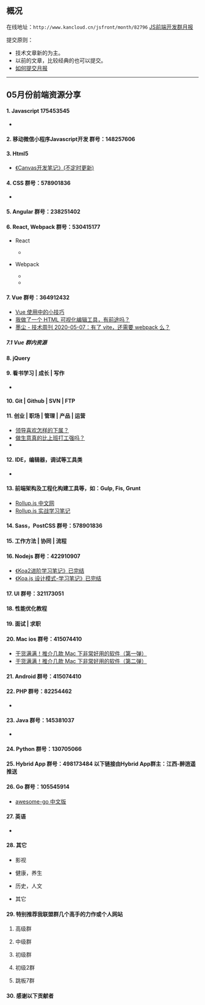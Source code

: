 ## 概况

在线地址：`http://www.kancloud.cn/jsfront/month/82796` [JS前端开发群月报](http://www.kancloud.cn/jsfront/month/82796)


提交原则：

- 技术文章新的为主。
- 以前的文章，比较经典的也可以提交。
- [如何提交月报](http://www.kancloud.cn/jsfront/month/227309)

---


## 05月份前端资源分享
#### 1. Javascript 175453545
- []()

#### 2. 移动微信小程序Javascript开发 群号：148257606


#### 3. Html5
- [《Canvas开发笔记》(不定时更新)](https://github.com/chenshenhai/canvas-note)


#### 4. CSS  群号：578901836
- []()

#### 5. Angular 群号：238251402

#### 6. React, Webpack 群号：530415177
- React
  
  - []()
  
- Webpack

  - []()
  - []()


#### 7. Vue 群号：364912432
- [Vue 使用中的小技巧](https://juejin.im/post/5ae02f39518825672f198ac2)
- [我做了一个 HTML 可视化编辑工具，有前途吗？](https://www.zhihu.com/question/390956688)
- [墨尘 - 技术周刊 2020-05-07：有了 vite，还需要 webpack 么？](https://zhuanlan.zhihu.com/p/138813017)

##### 7.1 Vue 群内资源


#### 8. jQuery

#### 9. 看书学习 | 成长 | 写作
- []()

#### 10. Git | Github | SVN | FTP

#### 11. 创业 | 职场 | 管理 | 产品 | 运营
- [领导喜欢怎样的下属？](https://www.zhihu.com/question/288797213)
- [做生意真的比上班打工强吗？](https://www.zhihu.com/question/327874416)
- []()

#### 12. IDE，编辑器，调试等工具类
- []()

#### 13. 前端架构及工程化构建工具等，如：Gulp, Fis, Grunt
- [Rollup.js 中文网](https://www.rollupjs.com/)
- [Rollup.js 实战学习笔记](https://chenshenhai.github.io/rollupjs-note/)

#### 14. Sass，PostCSS  群号：578901836

#### 15. 工作方法 | 协同 | 流程

#### 16. Nodejs 群号：422910907
- [《Koa2进阶学习笔记》已完结](https://github.com/chenshenhai/koa2-note)
- [《Koa.js 设计模式-学习笔记》已完结](https://github.com/chenshenhai/koajs-design-note)

#### 17. UI 群号：321173051

#### 18. 性能优化教程

#### 19. 面试 | 求职

#### 20. Mac ios 群号：415074410
- [干货满满！推介几款 Mac 下非常好用的软件（第一弹）](https://juejin.im/post/5de664e5f265da33b82bcfce)
- [干货满满！推介几款 Mac 下非常好用的软件（第二弹）](https://juejin.im/post/5e037fe2518825123f0c70cb)

#### 21. Android 群号：415074410

#### 22. PHP 群号：82254462
- []()

#### 23. Java 群号：145381037
- []()

#### 24. Python 群号：130705066

#### 25. Hybrid App 群号：498173484 以下链接由Hybrid App群主：江西-醉逍遥推送

#### 26. Go 群号：105545914
- [awesome-go 中文版](https://github.com/yinggaozhen/awesome-go-cn/blob/master/README.md)

#### 27. 英语
- []()

#### 28. 其它

- 影视


- 健康，养生


- 历史，人文


- 其它

  


#### 29. 特别推荐我联盟群几个高手的力作或个人网站

1. 高级群



2. 中级群


3. 初级群

4. 初级2群


5. 跳板7群


#### 30. 感谢以下贡献者


